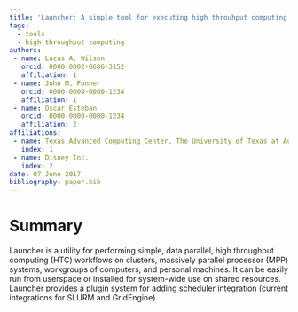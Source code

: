 ```yaml
---
title: 'Launcher: A simple tool for executing high throuhput computing workloads'
tags:
  - tools
  - high throughput computing
authors:
 - name: Lucas A. Wilson
   orcid: 0000-0002-0686-3152
   affiliation: 1
 - name: John M. Fonner
   orcid: 0000-0000-0000-1234
   affiliation: 1
 - name: Oscar Esteban
   orcid: 0000-0000-0000-1234
   affiliation: 2
affiliations:
 - name: Texas Advanced Computing Center, The University of Texas at Austin
   index: 1
 - name: Disney Inc.
   index: 2
date: 07 June 2017
bibliography: paper.bib
---
```


# Summary
Launcher is a utility for performing simple, data parallel, high throughput computing (HTC) workflows on clusters, 
massively parallel processor (MPP) systems, workgroups of computers, and personal machines. It can be easily run from 
userspace or installed for system-wide use on shared resources. Launcher provides a plugin system for adding scheduler 
integration (current integrations for SLURM and GridEngine).

